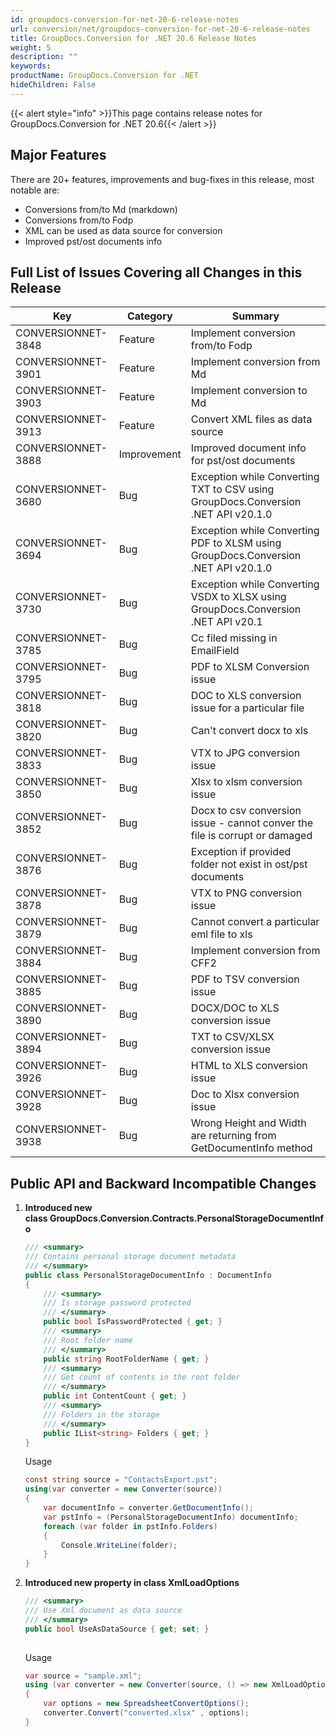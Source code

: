 ```yaml
---
id: groupdocs-conversion-for-net-20-6-release-notes
url: conversion/net/groupdocs-conversion-for-net-20-6-release-notes
title: GroupDocs.Conversion for .NET 20.6 Release Notes
weight: 5
description: ""
keywords: 
productName: GroupDocs.Conversion for .NET
hideChildren: False
---
```

{{< alert style="info" >}}This page contains release notes for GroupDocs.Conversion for .NET 20.6{{< /alert >}}

## Major Features

There are 20+ features, improvements and bug-fixes in this release, most notable are:

*   Conversions from/to Md (markdown)
*   Conversions from/to Fodp
*   XML can be used as data source for conversion
*   Improved pst/ost documents info

## Full List of Issues Covering all Changes in this Release

| Key |  Category | Summary |
| --- | --- | --- |
| CONVERSIONNET-3848 | Feature | Implement conversion from/to Fodp |
| CONVERSIONNET-3901 | Feature | Implement conversion from Md |
| CONVERSIONNET-3903 | Feature | Implement conversion to Md |
| CONVERSIONNET-3913 | Feature | Convert XML files as data source |
| CONVERSIONNET-3888 | Improvement | Improved document info for pst/ost documents |
| CONVERSIONNET-3680 | Bug | Exception while Converting TXT to CSV using GroupDocs.Conversion .NET API v20.1.0 |
| CONVERSIONNET-3694 | Bug | Exception while Converting PDF to XLSM using GroupDocs.Conversion .NET API v20.1.0 |
| CONVERSIONNET-3730 | Bug | Exception while Converting VSDX to XLSX using GroupDocs.Conversion .NET API v20.1 |
| CONVERSIONNET-3785 | Bug | Cc filed missing in EmailField  |
| CONVERSIONNET-3795 | Bug | PDF to XLSM Conversion issue |
| CONVERSIONNET-3818 | Bug | DOC to XLS conversion issue for a particular file |
| CONVERSIONNET-3820 | Bug | Can't convert docx to xls |
| CONVERSIONNET-3833 | Bug | VTX to JPG conversion issue |
| CONVERSIONNET-3850 | Bug | Xlsx to xlsm conversion issue  |
| CONVERSIONNET-3852 | Bug | Docx to csv conversion issue - cannot conver the file is corrupt or damaged |
| CONVERSIONNET-3876 | Bug | Exception if provided folder not exist in ost/pst documents |
| CONVERSIONNET-3878 | Bug | VTX to PNG conversion issue  |
| CONVERSIONNET-3879 | Bug | Cannot convert a particular eml file to xls |
| CONVERSIONNET-3884 | Bug | Implement conversion from CFF2 |
| CONVERSIONNET-3885 | Bug | PDF to TSV conversion issue |
| CONVERSIONNET-3890 | Bug | DOCX/DOC to XLS conversion issue |
| CONVERSIONNET-3894 | Bug | TXT to CSV/XLSX conversion issue |
| CONVERSIONNET-3926 | Bug | HTML to XLS conversion issue |
| CONVERSIONNET-3928 | Bug | Doc to Xlsx conversion issue |
| CONVERSIONNET-3938 | Bug | Wrong Height and Width are returning from GetDocumentInfo method  |

## Public API and Backward Incompatible Changes

1.  **Introduced new class GroupDocs.Conversion.Contracts.PersonalStorageDocumentInfo**
    
    ```csharp
    /// <summary>
    /// Contains personal storage document metadata
    /// </summary>
    public class PersonalStorageDocumentInfo : DocumentInfo
    {
        /// <summary>
        /// Is storage password protected
        /// </summary>
        public bool IsPasswordProtected { get; }
        /// <summary>
        /// Root folder name
        /// </summary>
        public string RootFolderName { get; }
        /// <summary>
        /// Get count of contents in the root folder
        /// </summary>
        public int ContentCount { get; }
        /// <summary>
        /// Folders in the storage
        /// </summary>
        public IList<string> Folders { get; }
    } 
    ```
    
    Usage
    
    ```csharp
    const string source = "ContactsExport.pst";
    using(var converter = new Converter(source))
    {
        var documentInfo = converter.GetDocumentInfo();
        var pstInfo = (PersonalStorageDocumentInfo) documentInfo;
        foreach (var folder in pstInfo.Folders)
        {
            Console.WriteLine(folder);
        }
    }
    
    ```
    
2.  **Introduced new property in class XmlLoadOptions**
    
    ```csharp
    /// <summary>
    /// Use Xml document as data source
    /// </summary>
    public bool UseAsDataSource { get; set; }
     
    ```
    
    Usage
    
    ```csharp
    var source = "sample.xml";
    using (var converter = new Converter(source, () => new XmlLoadOptions { UseAsDataSource = true; }))
    {
        var options = new SpreadsheetConvertOptions();
        converter.Convert("converted.xlsx" , options);
    }
    ```
